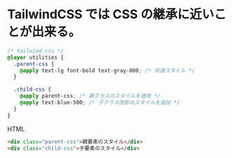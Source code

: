 # TailwindCSS では CSS の継承に近いことが出来る。

```css
/* tailwind.css */
@layer utilities {
  .parent-css {
    @apply text-lg font-bold text-gray-800; /* 共通スタイル */
  }

  .child-css {
    @apply parent-css; /* 親クラスのスタイルを適用 */
    @apply text-blue-500; /* 子クラス固有のスタイルを追加 */
  }
}
```

HTML

```html
<div class="parent-css">親要素のスタイル</div>
<div class="child-css">子要素のスタイル</div>
```

